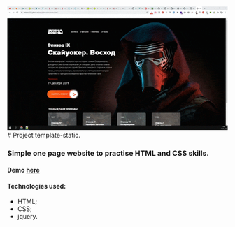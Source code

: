 <img style="width: 1150px" src="demo.gif" alt="">
#  Project template-static.

###  Simple one page website to practise HTML and CSS skills.

#### Demo [here](https://antonsaf18.github.io/template-static/index.html)

####  Technologies used:
-  HTML;
-  CSS;
-  jquery.
```
